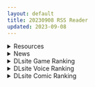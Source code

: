 ```yaml
---
layout: default
title: 20230908 RSS Reader
updated: 2023-09-08
---
```


<details class='content-parent'>
<summary>
Resources
</summary>
<details class='content-child'>
<summary>
<span class='rss-title'> 【合集/无码】 ωstar社经典大作 美少女万花镜1-5 【30.2g】【度盘直链】 </span> <a class='rss-link' href='https://www.south-plus.net/read.php?tid=1939436' target='_blank'>&nbsp;</a>
<div class='rss-published'> 🕛 20230907 17:22:55</div>
</summary>
《美少女万华镜 -被诅咒的传说少女-》
《美少女万华镜 -勿忘草与永远的少女-》
《美少女万华镜 -致曾经是少女的你-》
《美少女万华镜 -神明创造的少女们-》
《美少女万华镜 -罪与罚的少女》
《美少女万华镜-理与迷宮的少女 ..
</details>
<details class='content-child'>
<summary>
<span class='rss-title'> [二次元R18相关][悬赏金额:2000]画师alpha91 8月的extra </span> <a class='rss-link' href='https://gmgard.com/gm123545' target='_blank'>&nbsp;</a>
<div class='rss-published'> 🕛 20230907 16:12:01</div>
</summary>
<img src="https://static.gmgard.us/Images/upload/43085080006244493.jpg" /><br /><p>图片描述: 苏菲的炼金工坊2 (我实在不知道该怎么打码, 因为要打的话, 图片整张有一半都是糊的)</p>
</details>
<details class='content-child'>
<summary>
<span class='rss-title'> [自购] (同人CG集) [ぺたんこ牧場 (伝法谷ちゃまる)] RJ401623+RJ01036280 [樱盒/秒传] </span> <a class='rss-link' href='https://gmgard.com/gm123541' target='_blank'>&nbsp;</a>
<div class='rss-published'> 🕛 20230907 15:34:07</div>
</summary>
<img src="https://static.gmgard.us/Images/upload/20784071712066186.jpg" /><br /><p>原则是：</p>
</details>
<details class='content-child'>
<summary>
<span class='rss-title'> (C102) [NANACAN (ななかまい)] 異世界輪姦~洗脳された聖女は肉便器にジョブチェンジして幸せです~ (オリジナル) </span> <a class='rss-link' href='https://gmgard.com/gm123544' target='_blank'>&nbsp;</a>
<div class='rss-published'> 🕛 20230907 13:14:24</div>
</summary>
<img src="https://static.gmgard.us/Images/upload/13567072114230784.jpg" /><br /><p>圣女被洗脑，然后地位转变为肉便器的故事。</p>
</details>
<details class='content-child'>
<summary>
<span class='rss-title'> (合集)[霸王龙压制组&Netflix官方字幕] 加美拉:重生 [1-6话][简中内嵌字幕][WEBrip][1080P][MP4] </span> <a class='rss-link' href='https://gmgard.com/gm123543' target='_blank'>&nbsp;</a>
<div class='rss-published'> 🕛 20230907 13:05:41</div>
</summary>
<img src="https://static.gmgard.us/Images/upload/1019072105410935.jpg" /><br /><p>日本与哥斯拉齐名的怪兽加美拉的最新作动画。</p>
</details>
<details class='content-child'>
<summary>
<span class='rss-title'> [无修正][未知字幕组][Green Bunny] 超神伝説うろつき童子 1-3 </span> <a class='rss-link' href='https://gmgard.com/gm123542' target='_blank'>&nbsp;</a>
<div class='rss-published'> 🕛 20230907 12:05:19</div>
</summary>
<img src="https://iili.io/J91tgsf.gif" /><br /><p>妖兽们在人间找超神魔王毁灭世界 未来篇有码我就不放了</p>
</details>
<details class='content-child'>
<summary>
<span class='rss-title'> [無修正][白杨汉化组](C102)[ぽち小屋。 (ぽち。)]透子先輩と旧校舎で [230903去码] </span> <a class='rss-link' href='https://gmgard.com/gm123540' target='_blank'>&nbsp;</a>
<div class='rss-published'> 🕛 20230907 07:21:42</div>
</summary>
<img src="https://static.gmgard.us/Images/upload/3305071433509339.jpg" /><br /><p>ぽち102新作，著名作品就是恶魔姐姐，上岸好久终于回来了，果然还是海里暖和，经典校园怪谈旧校舍图书馆有女幽灵，男主过去一看果然有吸阳气的女鬼，无修更赞</p>
</details>

</details>
<details class='content-parent'>
<summary>
News
</summary>
<details class='content-child'>
<summary>
<span class='rss-title'> 湯瑪士小火車伴你遊《星空》，凱吉哥手電筒與NSFW各種搞笑模組出爐 </span> <a class='rss-link' href='https://www.4gamers.com.tw/news/detail/59580/starfield-a-lot-of-mods-come-out' target='_blank'>&nbsp;</a>
<div class='rss-published'> 🕛 20230907 16:53:12</div>
</summary>
<img src="https://img.4gamers.com.tw/news-image/0d9d6ec8-2750-4366-860e-64761eec7416.jpg"/>
小火車永不遲到
</details>
<details class='content-child'>
<summary>
<span class='rss-title'> Roguelite瑟瑟短篇RPG《女僕奴隸與黃金地城》Steam無碼版即將發售 </span> <a class='rss-link' href='https://www.4gamers.com.tw/news/detail/59569/slave-and-golden-dungeon' target='_blank'>&nbsp;</a>
<div class='rss-published'> 🕛 20230907 12:49:26</div>
</summary>
<img src="https://img.4gamers.com.tw/news-image/31eadbcf-a5b9-43fa-87d1-2d4725b3c425.jpg"/>
hso
</details>

</details>
<details class='content-parent'>
<summary>
DLsite Game Ranking
</summary>
<details class='content-child'>
<summary>
<span class='rss-title'> 護身術道場 秘密のNTRレッスン -葵編- [WAKUWAKU] </span> <a class='rss-link' href='https://www.dlsite.com/maniax/work/=/product_id/RJ01083821.html' target='_blank'>&nbsp;</a>
<div class='rss-published'> 🕛 20230908 13:09:50</div>
</summary>
<img src ="http://img.dlsite.jp/modpub/images2/work/doujin/RJ01084000/RJ01083821_img_main.jpg"/><br/>護身術道場 秘密のNTRレッスンのDLCをプレイする為には、別途ゲーム本体が必要です。山神の娘である葵ちゃんと主人公のストーリーを描いています。
</details>
<details class='content-child'>
<summary>
<span class='rss-title'> 護身術道場 秘密のNTRレッスン [WAKUWAKU] </span> <a class='rss-link' href='https://www.dlsite.com/maniax/work/=/product_id/RJ01053661.html' target='_blank'>&nbsp;</a>
<div class='rss-published'> 🕛 20230908 13:09:50</div>
</summary>
<img src ="http://img.dlsite.jp/modpub/images2/work/doujin/RJ01054000/RJ01053661_img_main.jpg"/><br/>これはシミュレーション系のエロゲーで、ユーモアな要素が盛り込まれています。
</details>
<details class='content-child'>
<summary>
<span class='rss-title'> ヤレるチケット-見つけた女が歩く生オナホになった日- [にゅう工房] </span> <a class='rss-link' href='https://www.dlsite.com/maniax/work/=/product_id/RJ328928.html' target='_blank'>&nbsp;</a>
<div class='rss-published'> 🕛 20230908 13:09:50</div>
</summary>
<img src ="http://img.dlsite.jp/modpub/images2/work/doujin/RJ329000/RJ328928_img_main.jpg"/><br/>チケットを渡せば、誰とでもヤレる!! 街の女全員、歩く生オナホだ!!
</details>
<details class='content-child'>
<summary>
<span class='rss-title'> EP's 銀勇少年 [Fuyou] </span> <a class='rss-link' href='https://www.dlsite.com/maniax/work/=/product_id/RJ435242.html' target='_blank'>&nbsp;</a>
<div class='rss-published'> 🕛 20230908 13:09:50</div>
</summary>
<img src ="http://img.dlsite.jp/modpub/images2/work/doujin/RJ436000/RJ435242_img_main.jpg"/><br/>簡易化ARPG
</details>
<details class='content-child'>
<summary>
<span class='rss-title'> バレないように裸コートで露出するセレカさん [しーぶるそふと] </span> <a class='rss-link' href='https://www.dlsite.com/maniax/work/=/product_id/RJ01062825.html' target='_blank'>&nbsp;</a>
<div class='rss-published'> 🕛 20230908 13:09:50</div>
</summary>
<img src ="http://img.dlsite.jp/modpub/images2/work/doujin/RJ01063000/RJ01062825_img_main.jpg"/><br/>過激な露出がしたい vs 過激なほどバレやすくなる! あなたはバレない? ドキドキ感異常! 新感覚の3Dステルス露出アクションゲーム
</details>

</details>
<details class='content-parent'>
<summary>
DLsite Voice Ranking
</summary>
<details class='content-child'>
<summary>
<span class='rss-title'> 下课后陪睡俱乐部～在双JK和叶和和歌的胸枕上舒服地休息～ [青春×フェティシズム] </span> <a class='rss-link' href='https://www.dlsite.com/maniax/work/=/product_id/RJ01088442.html' target='_blank'>&nbsp;</a>
<div class='rss-published'> 🕛 20230908 13:09:53</div>
</summary>
<img src ="http://img.dlsite.jp/modpub/images2/work/doujin/RJ01089000/RJ01088442_img_main.jpg"/><br/>超密接陪睡场景♪「交给我吧?」「我,也会努力的」 这次是夜晚下课后的色色陪睡体验!会温柔地引导您的积极&清纯JK组合。 积极JK和叶,和拥有色色胸部的和歌会在您耳边甜甜低语诱导您边射精边舒服地睡去♪
</details>
<details class='content-child'>
<summary>
<span class='rss-title'> 下課後陪睡社團～在雙JK和葉與和歌的胸枕上舒服地休息～ [青春×フェティシズム] </span> <a class='rss-link' href='https://www.dlsite.com/maniax/work/=/product_id/RJ01088457.html' target='_blank'>&nbsp;</a>
<div class='rss-published'> 🕛 20230908 13:09:53</div>
</summary>
<img src ="http://img.dlsite.jp/modpub/images2/work/doujin/RJ01089000/RJ01088457_img_main.jpg"/><br/>超緊密陪睡場景♪「交給我吧?」「我,也會努力的」 這次是夜晚下課後的色色陪睡體驗!會溫柔地引導您的積極&清爽JK組合。 積極JK和葉,和擁有色色胸部的和歌會在您耳邊甜甜低語誘導您邊射精邊舒服地睡去♪
</details>
<details class='content-child'>
<summary>
<span class='rss-title'> 【ASMR音聲】與妹妹的同居日常【中文音聲】 [雲際線工作室] </span> <a class='rss-link' href='https://www.dlsite.com/maniax/work/=/product_id/RJ01092843.html' target='_blank'>&nbsp;</a>
<div class='rss-published'> 🕛 20230908 13:09:53</div>
</summary>
<img src ="http://img.dlsite.jp/modpub/images2/work/doujin/RJ01093000/RJ01092843_img_main.jpg"/><br/>某天你醒來之後發現自己變成了悠白的哥哥,與悠白度過了一個有點日常但又有些異常的日子。
</details>
<details class='content-child'>
<summary>
<span class='rss-title'> 【添い寝えっち】甘やかし上手で癒してくれる同棲お姉ちゃん。【癒しおま◯こ】 [桃色みんと] </span> <a class='rss-link' href='https://www.dlsite.com/maniax/work/=/product_id/RJ01065779.html' target='_blank'>&nbsp;</a>
<div class='rss-published'> 🕛 20230908 13:09:53</div>
</summary>
<img src ="http://img.dlsite.jp/modpub/images2/work/doujin/RJ01066000/RJ01065779_img_main.jpg"/><br/>貴方を溺愛して止まないエッチなお姉ちゃんに密着され、ひたすら甘やかし添い寝で囁きおま◯こをされたい…。「君だけの甘トロ溺愛おまんこで...おかしくなっちゃえ...♪」甘えん坊の貴方を小さい頃からお世話してくれるドスケベなお姉ちゃん。大きなおっぱいに包まれる贅沢なぬくぬくオマ◯コ性活を始めてみませんか?
</details>
<details class='content-child'>
<summary>
<span class='rss-title'> 超能力学園トップの俺が学園2位の後輩女子にハメられて敗北奴隷になるまで [Cream Pan] </span> <a class='rss-link' href='https://www.dlsite.com/maniax/work/=/product_id/RJ01074683.html' target='_blank'>&nbsp;</a>
<div class='rss-published'> 🕛 20230908 13:09:53</div>
</summary>
<img src ="http://img.dlsite.jp/modpub/images2/work/doujin/RJ01075000/RJ01074683_img_main.jpg"/><br/>学園一位からの惨めな転落劇!美少女後輩の能力と言葉で弄ばれ、トップとして、男としてのプライドがズタズタに…
</details>

</details>
<details class='content-parent'>
<summary>
DLsite Comic Ranking
</summary>
<details class='content-child'>
<summary>
<span class='rss-title'> まんこく武術会3〜鬼逝き⭐くノ一拷問編〜 [岡本画伯] </span> <a class='rss-link' href='https://www.dlsite.com/maniax/work/=/product_id/RJ01093491.html' target='_blank'>&nbsp;</a>
<div class='rss-published'> 🕛 20230908 13:09:56</div>
</summary>
<img src ="http://img.dlsite.jp/modpub/images2/work/doujin/RJ01094000/RJ01093491_img_main.jpg"/><br/>女子高生くノ一 が魔人を絶滅させるべく立ち上がった! しかし返り討ちに遭い、魔人たちの【快楽忍術】の餌食になってしまう・・!
</details>
<details class='content-child'>
<summary>
<span class='rss-title'> 魔女の復讐Vol.14中文版 [マジックハンズ] </span> <a class='rss-link' href='https://www.dlsite.com/maniax/work/=/product_id/RJ01087279.html' target='_blank'>&nbsp;</a>
<div class='rss-published'> 🕛 20230908 13:09:56</div>
</summary>
<img src ="http://img.dlsite.jp/modpub/images2/work/doujin/RJ01088000/RJ01087279_img_main.jpg"/><br/>這是一部以「搔癢」為主題的漫畫。
</details>
<details class='content-child'>
<summary>
<span class='rss-title'> DREAMLIKE COMET 2 [龍龍的倉庫] </span> <a class='rss-link' href='https://www.dlsite.com/maniax/work/=/product_id/RJ01093887.html' target='_blank'>&nbsp;</a>
<div class='rss-published'> 🕛 20230908 13:09:56</div>
</summary>
<img src ="http://img.dlsite.jp/modpub/images2/work/doujin/RJ01094000/RJ01093887_img_main.jpg"/><br/>DREAMLIKE COMET 2 -B5/黑白 64p
</details>
<details class='content-child'>
<summary>
<span class='rss-title'> 夏のヤリなおし4 [水蓮の宿] </span> <a class='rss-link' href='https://www.dlsite.com/maniax/work/=/product_id/RJ01073324.html' target='_blank'>&nbsp;</a>
<div class='rss-published'> 🕛 20230908 13:09:56</div>
</summary>
<img src ="http://img.dlsite.jp/modpub/images2/work/doujin/RJ01074000/RJ01073324_img_main.jpg"/><br/>夏×田舎×隣家の美人母×汗だくセックス  誰もが一度は夢想し求めたであろう 最高の‘夏’をサークル‘水蓮の宿’が描き出す  幼馴染の母(元教師)xかつての教え子
</details>
<details class='content-child'>
<summary>
<span class='rss-title'> 共墮2～發誓結婚的女友被人奪走的我最終也一同雌墮的末路～ [トランス・トリビューン] </span> <a class='rss-link' href='https://www.dlsite.com/maniax/work/=/product_id/RJ01090245.html' target='_blank'>&nbsp;</a>
<div class='rss-published'> 🕛 20230908 13:09:56</div>
</summary>
<img src ="http://img.dlsite.jp/modpub/images2/work/doujin/RJ01091000/RJ01090245_img_main.jpg"/><br/>「成對」墮落的兩人,其結局是……!?男女雙方一同被人寢取的·女裝雌墮物語!!
</details>

</details>
